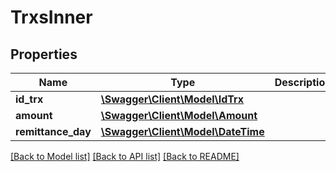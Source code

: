 # TrxsInner

## Properties
Name | Type | Description | Notes
------------ | ------------- | ------------- | -------------
**id_trx** | [**\Swagger\Client\Model\IdTrx**](IdTrx.md) |  | [optional] 
**amount** | [**\Swagger\Client\Model\Amount**](Amount.md) |  | [optional] 
**remittance_day** | [**\Swagger\Client\Model\\DateTime**](\DateTime.md) |  | [optional] 

[[Back to Model list]](../../README.md#documentation-for-models) [[Back to API list]](../../README.md#documentation-for-api-endpoints) [[Back to README]](../../README.md)

